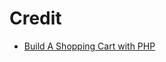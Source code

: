 # Credit

- [Build A Shopping Cart with PHP](https://www.youtube.com/watch?v=kJ-VPLPq3nA&list=PLfdtiltiRHWH9JN1NBpJRFUhN96KBfPmd&index=5)
